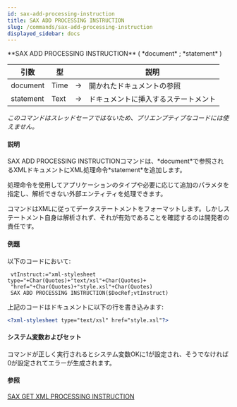 ```yaml
---
id: sax-add-processing-instruction
title: SAX ADD PROCESSING INSTRUCTION
slug: /commands/sax-add-processing-instruction
displayed_sidebar: docs
---
```


<!--REF #_command_.SAX ADD PROCESSING INSTRUCTION.Syntax-->**SAX ADD PROCESSING INSTRUCTION** ( *document* ; *statement* )<!-- END REF-->
<!--REF #_command_.SAX ADD PROCESSING INSTRUCTION.Params-->
| 引数 | 型 |  | 説明 |
| --- | --- | --- | --- |
| document | Time | &#8594;  | 開かれたドキュメントの参照 |
| statement | Text | &#8594;  | ドキュメントに挿入するステートメント |

<!-- END REF-->

*このコマンドはスレッドセーフではないため、プリエンプティブなコードには使えません。*


#### 説明 

<!--REF #_command_.SAX ADD PROCESSING INSTRUCTION.Summary-->SAX ADD PROCESSING INSTRUCTIONコマンドは、*document*で参照されるXMLドキュメントにXML処理命令*statement*を追加します。<!-- END REF--> 

処理命令を使用してアプリケーションのタイプや必要に応じて追加のパラメタを指定し、解析できない外部エンティティを処理できます。 

コマンドはXMLに従ってデータステートメントをフォーマットします。しかしステートメント自身は解析されず、それが有効であることを確認するのは開発者の責任です。

#### 例題 

以下のコードにおいて: 

```4d
 vtInstruct:="xml-stylesheet type="+Char(Quotes)+"text/xsl"+Char(Quotes)+
 "href="+Char(Quotes)+"style.xsl"+Char(Quotes)
 SAX ADD PROCESSING INSTRUCTION($DocRef;vtInstruct)
```

上記のコードはドキュメントに以下の行を書き込みます: 

```XML
<?xml-stylesheet type="text/xsl" href="style.xsl"?>
```

#### システム変数およびセット 

コマンドが正しく実行されるとシステム変数OKに1が設定され、そうでなければ0が設定されてエラーが生成されます。

#### 参照 

[SAX GET XML PROCESSING INSTRUCTION](sax-get-xml-processing-instruction.md)  